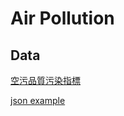 # Air Pollution

## Data

[空污品質污染指標](http://opendata.epa.gov.tw/Data/Details/AQX/)

[json example](http://opendata.epa.gov.tw/ws/Data/AQX/?$format=json)
